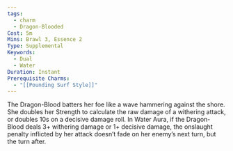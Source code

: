 ```yaml
---
tags:
  - charm
  - Dragon-Blooded
Cost: 5m
Mins: Brawl 3, Essence 2
Type: Supplemental
Keywords:
  - Dual
  - Water
Duration: Instant
Prerequisite Charms:
  - "[[Pounding Surf Style]]"
---
```

The Dragon-Blood batters her foe like a wave hammering against the shore. She doubles her Strength to calculate the raw damage of a withering attack, or doubles 10s on a decisive damage roll. In Water Aura, if the Dragon-Blood deals 3+ withering damage or 1+ decisive damage, the onslaught penalty inflicted by her attack doesn’t fade on her enemy’s next turn, but the turn after.